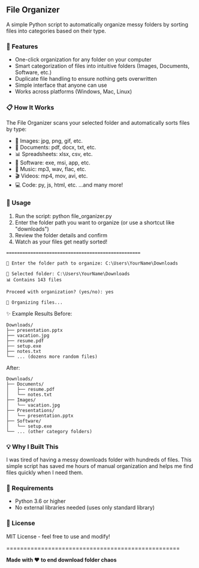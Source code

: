 ## File Organizer
A simple Python script to automatically organize messy folders by sorting files into categories based on their type.


### 🌟 Features
- One-click organization for any folder on your computer
- Smart categorization of files into intuitive folders (Images, Documents, Software, etc.)
- Duplicate file handling to ensure nothing gets overwritten
- Simple interface that anyone can use
- Works across platforms (Windows, Mac, Linux)


### 📋 How It Works
The File Organizer scans your selected folder and automatically sorts files by type:

- 📸 Images: jpg, png, gif, etc.
- 📄 Documents: pdf, docx, txt, etc.
- 📊 Spreadsheets: xlsx, csv, etc.
- 📱 Software: exe, msi, app, etc.
- 🎵 Music: mp3, wav, flac, etc.
- 🎬 Videos: mp4, mov, avi, etc.
- 💻 Code: py, js, html, etc.
...and many more!


### 🚀 Usage
1. Run the script: python file_organizer.py
2. Enter the folder path you want to organize (or use a shortcut like "downloads")
3. Review the folder details and confirm
4. Watch as your files get neatly sorted!

``` 🗂️ Desktop File Organizer Pro
==================================================

📁 Enter the folder path to organize: C:\Users\YourName\Downloads

🎯 Selected folder: C:\Users\YourName\Downloads
📊 Contains 143 files

Proceed with organization? (yes/no): yes

🔄 Organizing files...
```


✨ Example Results
Before:
```
Downloads/
├── presentation.pptx
├── vacation.jpg
├── resume.pdf
├── setup.exe
├── notes.txt
└── ... (dozens more random files)
```
After:
```
Downloads/
├── Documents/
│   ├── resume.pdf
│   └── notes.txt
├── Images/
│   └── vacation.jpg
├── Presentations/
│   └── presentation.pptx
├── Software/
│   └── setup.exe
└── ... (other category folders)
```


### 💡 Why I Built This
I was tired of having a messy downloads folder with hundreds of files. This simple script has saved me hours of manual organization and helps me find files quickly when I need them.

### 🔧 Requirements
- Python 3.6 or higher
- No external libraries needed (uses only standard library)

### 📝 License
MIT License - feel free to use and modify!

==================================================

**Made with ❤️ to end download folder chaos**
